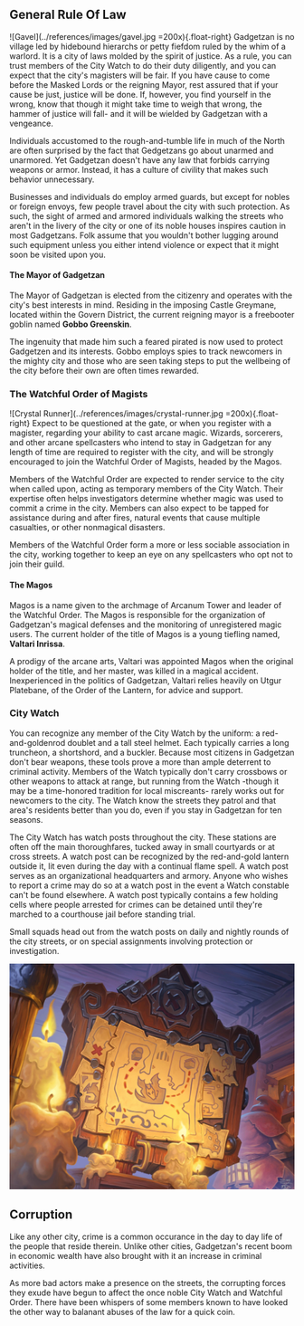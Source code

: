 ## General Rule Of Law
![Gavel](../references/images/gavel.jpg =200x){.float-right}
Gadgetzan is no village led by hidebound hierarchs or petty fiefdom ruled by the whim of a warlord. It is a city of laws molded by the spirit of justice. As a rule, you can trust members of the City Watch to do their duty diligently, and you can expect that the city's magisters will be fair. If you have cause to come before the Masked Lords or the reigning Mayor, rest assured that if your cause be just, justice will be done. If, however, you find yourself in the wrong, know that though it might take time to weigh that wrong, the hammer of justice will fall- and it will be wielded by Gadgetzan with a vengeance.

Individuals accustomed to the rough-and-tumble life in much of the North are often surprised by the fact that Gedgetzans go about unarmed and unarmored. Yet Gadgetzan doesn't have any law that forbids carrying weapons or armor. Instead, it has a culture of civility that makes such behavior unnecessary.

Businesses and individuals do employ armed guards, but except for nobles or foreign envoys, few people travel about the city with such protection. As such, the sight of armed and armored individuals walking the streets who aren't in the livery of the city or one of its noble houses inspires caution in most Gadgetzans. Folk assume that you wouldn't bother lugging around such equipment unless you either intend violence or expect that it might soon be visited upon you.

#### The Mayor of Gadgetzan
The Mayor of Gadgetzan is elected from the citizenry and operates with the city's best interests in mind. Residing in the imposing Castle Greymane, located within the Govern District, the current reigning mayor is a freebooter goblin named **Gobbo Greenskin**.

The ingenuity that made him such a feared pirated is now used to protect Gadgetzen and its interests. Gobbo employs spies to track newcomers in the mighty city and those who are seen taking steps to put the wellbeing of the city before their own are often times rewarded. 

### The Watchful Order of Magists
![Crystal Runner](../references/images/crystal-runner.jpg =200x){.float-right}
Expect to be questioned at the gate, or when you register with a magister, regarding your ability to cast arcane magic. Wizards, sorcerers, and other arcane spellcasters who intend to stay in Gadgetzan for any length of time are required to register with the city, and will be strongly encouraged to join the Watchful Order of Magists, headed by the Magos.

Members of the Watchful Order are expected to render service to the city when called upon, acting as temporary members of the City Watch. Their expertise often helps investigators determine whether magic was used to commit a crime in the city. Members can also expect to be tapped for assistance during and after fires, natural events that cause multiple casualties, or other nonmagical disasters.

Members of the Watchful Order form a more or less sociable association in the city, working together to
keep an eye on any spellcasters who opt not to join their guild.

#### The Magos
Magos is a name given to the archmage of Arcanum Tower and leader of the Watchful Order. The Magos is responsible for the organization of Gadgetzan's magical defenses and the monitoring of unregistered magic users. The current holder of the title of Magos is a young tiefling named, **Valtari Inrissa**.

A prodigy of the arcane arts, Valtari was appointed Magos when the original holder of the title, and her master, was killed in a magical accident. Inexperienced in the politics of Gadgetzan, Valtari relies heavily on Utgur Platebane, of the Order of the Lantern, for advice and support.

### City Watch
You can recognize any member of the City Watch by the uniform: a red-and-goldenrod doublet and a tall steel helmet. Each typically carries a long truncheon, a shortshord, and a buckler. Because most citizens in Gadgetzan don't bear weapons, these tools prove a more than ample deterrent to criminal activity. Members of the Watch typically don't carry crossbows or other weapons to attack at range, but running from the Watch -though it may be a time-honored tradition for local miscreants- rarely works out for newcomers to the city. The Watch know the streets they patrol and that area's residents better than you do, even if you stay in Gadgetzan for ten seasons.

The City Watch has watch posts throughout the city. These stations are often off the main thoroughfares, tucked away in small courtyards or at cross streets. A watch post can be recognized by the red-and-gold lantern outside it, lit even during the day with a continual flame spell. A watch post serves as an organizational headquarters and armory. Anyone who wishes to report a crime may do so at a watch post in the event a Watch constable can't be found elsewhere. A watch post typically contains a few holding cells where people arrested for crimes can be detained until they're marched to a courthouse jail before standing trial.

Small squads head out from the watch posts on daily and nightly rounds of the city streets, or on special assignments involving protection or investigation.

![Quest Board](../references/images/quest-board.jpg)

## Corruption
Like any other city, crime is a common occurance in the day to day life of the people that reside therein. Unlike other cities, Gadgetzan's recent boom in economic wealth have also brought with it an increase in criminal activities.

As more bad actors make a presence on the streets, the corrupting forces they exude have begun to affect the once noble City Watch and Watchful Order. There have been whispers of some members known to have looked the other way to balanant abuses of the law for a quick coin.